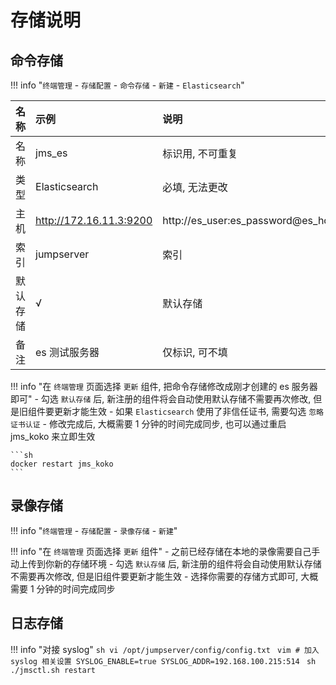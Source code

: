 # 存储说明

## 命令存储

!!! info "`终端管理` - `存储配置` - `命令存储` - `新建` - `Elasticsearch`"

| 名称     | 示例                    | 说明            |
| :------- | :--------------------- | :-------------- |
| 名称     | jms_es                  | 标识用, 不可重复 |
| 类型     | Elasticsearch           | 必填, 无法更改   |
| 主机     | http://172.16.11.3:9200 | http://es_user:es_password@es_host:es_port |
| 索引     | jumpserver              | 索引             |
| 默认存储 | √                       | 默认存储         |
| 备注     | es 测试服务器            | 仅标识, 可不填   |     

!!! info "在 `终端管理` 页面选择 `更新` 组件, 把命令存储修改成刚才创建的 es 服务器即可"
    - 勾选 `默认存储` 后, 新注册的组件将会自动使用默认存储不需要再次修改, 但是旧组件要更新才能生效
    - 如果 `Elasticsearch` 使用了非信任证书, 需要勾选 `忽略证书认证`
    - 修改完成后, 大概需要 1 分钟的时间完成同步, 也可以通过重启 jms_koko 来立即生效

    ```sh
    docker restart jms_koko
    ```


## 录像存储

!!! info "`终端管理` - `存储配置` - `录像存储` - `新建`"

!!! info "在 `终端管理` 页面选择 `更新` 组件"
    - 之前已经存储在本地的录像需要自己手动上传到你新的存储环境
    - 勾选 `默认存储` 后, 新注册的组件将会自动使用默认存储不需要再次修改, 但是旧组件要更新才能生效
    - 选择你需要的存储方式即可, 大概需要 1 分钟的时间完成同步


## 日志存储

!!! info "对接 syslog"
    ```sh
    vi /opt/jumpserver/config/config.txt
    ```
    ```vim
    # 加入 syslog 相关设置
    SYSLOG_ENABLE=true
    SYSLOG_ADDR=192.168.100.215:514
    ```
    ```sh
    ./jmsctl.sh restart
    ```
